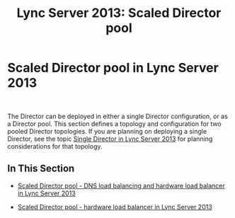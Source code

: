 ﻿---
title: 'Lync Server 2013: Scaled Director pool'
TOCTitle: Scaled Director pool
ms:assetid: 47a293ce-c964-4685-a9ec-2868dc1f2bc8
ms:mtpsurl: https://technet.microsoft.com/en-us/library/JJ204864(v=OCS.15)
ms:contentKeyID: 48184055
ms.date: 07/23/2014
mtps_version: v=OCS.15
---

# Scaled Director pool in Lync Server 2013

 


The Director can be deployed in either a single Director configuration, or as a Director pool. This section defines a topology and configuration for two pooled Director topologies. If you are planning on deploying a single Director, see the topic [Single Director in Lync Server 2013](lync-server-2013-single-director.md) for planning considerations for that topology.

## In This Section

  - [Scaled Director pool - DNS load balancing and hardware load balancer in Lync Server 2013](lync-server-2013-scaled-director-pool-dns-load-balancing-and-hardware-load-balancer.md)

  - [Scaled Director pool - hardware load balancer in Lync Server 2013](lync-server-2013-scaled-director-pool-hardware-load-balancer.md)

